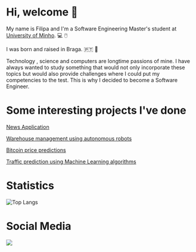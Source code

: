 # Hi, welcome :wave:  #

My name is Filipa and I'm a Software Engineering Master's student at [University of Minho](https://www.uminho.pt/PT). :computer: :computer_mouse:	

I was born and raised in Braga. :portugal: :round_pushpin:

Technology , science and computers are longtime passions of mine. I have always wanted to study something that would not only 
incorporate these topics but would also provide challenges where I could put my competencies to the test. This is why I decided to become a Software Engineer.

# Some interesting projects I've done #
[News Application](https://github.com/FilipaPereira00/3-ano/tree/main/LI4)

[Warehouse management using autonomous robots](https://github.com/FilipaPereira00/3-ano/tree/main/DSS)

[Bitcoin price predictions](https://github.com/FilipaPereira00/3-ano/tree/main/MNOL)

[Traffic prediction using Machine Learning algorithms](https://github.com/FilipaPereira00/4-ano/tree/master/DAA)

# Statistics #

![Top Langs](https://github-readme-stats.vercel.app/api/top-langs/?username=FilipaPereira00&hide=javascript,Roff&theme=tokyonight)


# Social Media #

<a href="http://linkedin.com/in/filipa-pereira-3a5b67220/" alt="linkedin" target="_blank">

<img src="https://img.shields.io/badge/LinkedIn-%230077B5.svg?&style=flat-square&logo=linkedin&logoColor=white">

</a>


